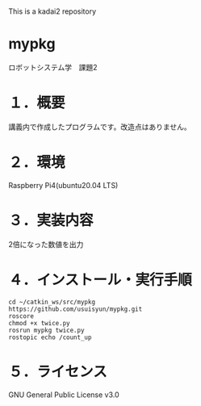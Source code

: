 # 
This is a kadai2 repository
# mypkg
ロボットシステム学　課題2

# １．概要  
講義内で作成したプログラムです。改造点はありません。

# ２．環境  
Raspberry Pi4(ubuntu20.04 LTS)

# ３．実装内容   
2倍になった数値を出力

# ４．インストール・実行手順  
`cd ~/catkin_ws/src/mypkg`  
`https://github.com/usuisyun/mypkg.git`  
`roscore`  
`chmod +x twice.py`  
`rosrun mypkg twice.py`  
`rostopic echo /count_up`

# ５．ライセンス　　
GNU General Public License v3.0
